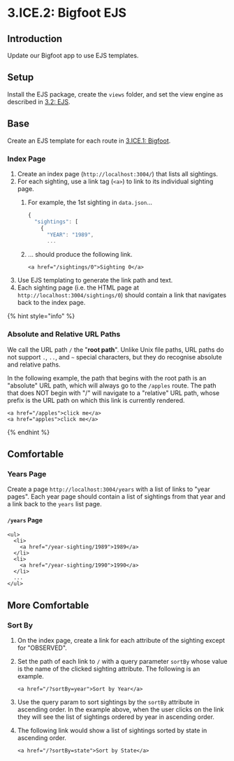 # 3.ICE.2: Bigfoot EJS

## Introduction

Update our Bigfoot app to use EJS templates.

## Setup

Install the EJS package, create the `views` folder, and set the view engine as described in [3.2: EJS](../3.2-ejs/#using-ejs).

## Base

Create an EJS template for each route in [3.ICE.1: Bigfoot](3.ice.1-bigfoot.md).

### Index Page

1. Create an index page \(`http://localhost:3004/`\) that lists all sightings.
2. For each sighting, use a link tag \(`<a>`\) to link to its individual sighting page.
   1. For example, the 1st sighting in `data.json`...

      ```javascript
      {
        "sightings": [
          {
            "YEAR": "1989",
            ...
      ```

   2. ... should produce the following link.

      ```markup
      <a href="/sightings/0">Sighting 0</a>
      ```
3. Use EJS templating to generate the link path and text.
4. Each sighting page \(i.e. the HTML page at `http://localhost:3004/sightings/0`\) should contain a link that navigates back to the index page.

{% hint style="info" %}
### Absolute and Relative URL Paths

We call the URL path `/` the "**root path**". Unlike Unix file paths, URL paths do not support `.`, `..`, and `~` special characters, but they do recognise absolute and relative paths.

In the following example, the path that begins with the root path is an "absolute" URL path, which will always go to the `/apples` route. The path that does NOT begin with "/" will navigate to a "relative" URL path, whose prefix is the URL path on which this link is currently rendered.

```markup
<a href="/apples">click me</a>
<a href="apples">click me</a>
```
{% endhint %}

## Comfortable

### Years Page

Create a page `http://localhost:3004/years` with a list of links to "year pages". Each year page should contain a list of sightings from that year and a link back to the `years` list page.

#### `/years` Page

```markup
<ul>
  <li>
    <a href="/year-sighting/1989">1989</a>
  </li>
  <li>
    <a href="/year-sighting/1990">1990</a>
  </li>
  ...
</ul>
```

## More Comfortable

### Sort By

1. On the index page, create a link for each attribute of the sighting except for "OBSERVED".
2. Set the path of each link to `/` with a query parameter `sortBy` whose value is the name of the clicked sighting attribute. The following is an example.

   ```markup
   <a href="/?sortBy=year">Sort by Year</a>
   ```

3. Use the query param to sort sightings by the `sortBy` attribute in ascending order. In the example above, when the user clicks on the link they will see the list of sightings ordered by year in ascending order.
4. The following link would show a list of sightings sorted by state in ascending order.

   ```markup
   <a href="/?sortBy=state">Sort by State</a>
   ```

